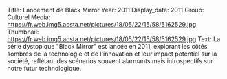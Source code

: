 Title: Lancement de Black Mirror
Year: 2011
Display_date: 2011
Group: Culturel
Media: https://fr.web.img5.acsta.net/pictures/18/05/22/15/58/5162529.jpg
Thumbnail: https://fr.web.img5.acsta.net/pictures/18/05/22/15/58/5162529.jpg
Text: La série dystopique "Black Mirror" est lancée en 2011, explorant les côtés sombres de la technologie et de l'innovation et leur impact potentiel sur la société, reflétant des scénarios souvent alarmants mais introspectifs sur notre futur technologique.